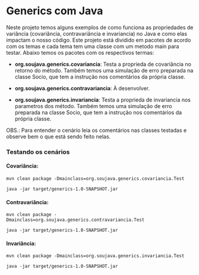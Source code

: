 # Generics com Java

Neste projeto temos alguns exemplos de como funciona as propriedades de variância (covariância, contravariância 
e invariancia) no Java e como elas impactam o nosso código. Este projeto está dividido em pacotes de acordo com os temas
e cada tema tem uma classe com um metodo main para testar. Abaixo temos os pacotes com os respectivos termas:

 - **org.soujava.generics.covariancia**: Testa a proprieda de covariância no retorno do método. Também temos uma 
 simulação de erro preparada na classe Socio, que tem a instrução nos comentários da própria classe.
 
 - **org.soujava.generics.contravariancia**: À desenvolver.
 
 - **org.soujava.generics.invariancia**: Testa a proprieda de invariancia nos parametros dos método. Também temos uma 
  simulação de erro preparada na classe Socio, que tem a instrução nos comentários da própria classe.
  
 OBS.: Para entender o cenário leia os comentários nas classes testadas e observe bem o que está sendo feito nelas.
  
### Testando os cenários
 
#### Covariância:
   
    mvn clean package -Dmainclass=org.soujava.generics.covariancia.Test 

    java -jar target/generics-1.0-SNAPSHOT.jar
    

#### Contravariância:
   
    mvn clean package -Dmainclass=org.soujava.generics.contravariancia.Test 

    java -jar target/generics-1.0-SNAPSHOT.jar

#### Invariância:
   
    mvn clean package -Dmainclass=org.soujava.generics.invariancia.Test 

    java -jar target/generics-1.0-SNAPSHOT.jar
    
